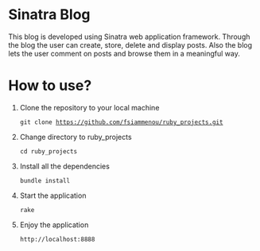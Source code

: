 Sinatra Blog
=============

This blog is developed using Sinatra web application framework.  Through the blog the user can create, store, delete and display posts. Also the blog lets the user comment on posts and browse them in a meaningful way. 


How to use?
=============

1. Clone the repository to your local machine

	<code>git clone https://github.com/fsiammenou/ruby_projects.git</code>

2. Change directory to ruby_projects

	<code>cd ruby_projects</code>

3. Install all the dependencies

	<code>bundle install</code>

4. Start the application

	<code>rake</code>

5. Enjoy the application

	<code>http://localhost:8888</code>



